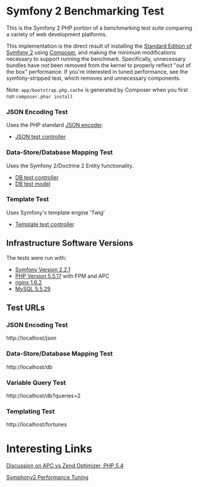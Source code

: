 # Symfony 2 Benchmarking Test

This is the Symfony 2 PHP portion of a benchmarking test suite comparing a variety of web development platforms.

This implementation is the direct result of installing the 
[Standard Edition of Symfony 2](https://github.com/symfony/symfony-standard) using [Composer](https://getcomposer.org/), and making 
the minimum modifications necessary to support 
running the benchmark. Specifically, unnecessary bundles 
have *not* been removed from the kernel to properly 
reflect "out of the box" performance. If you're interested
in tuned performance, see the symfony-stripped test, which
removes and unnecessary components. 

Note: `app/bootstrap.php.cache` is generated by Composer
when you first run `composer.phar install`

### JSON Encoding Test
Uses the PHP standard [JSON encoder](http://www.php.net/manual/en/function.json-encode.php).

* [JSON test controller](src/Skamander/BenchmarkBundle/Controller/BenchController.php)

### Data-Store/Database Mapping Test
Uses the Symfony 2/Doctrine 2 Entity functionality.

* [DB test controller](src/Skamander/BenchmarkBundle/Controller/BenchController.php)
* [DB test model](src/Skamander/BenchmarkBundle/Entity/World.php)

### Template Test
Uses Symfony's template engine 'Twig'

* [Template test controller](src/Skamander/BenchmarkBundle/Controller/BenchController.php)

## Infrastructure Software Versions
The tests were run with:

* [Symfony Version 2.2.1](http://symfony.com/)
* [PHP Version 5.5.17](http://www.php.net/) with FPM and APC
* [nginx 1.6.2](http://nginx.org/)
* [MySQL 5.5.29](https://dev.mysql.com/)

## Test URLs
### JSON Encoding Test

http://localhost/json

### Data-Store/Database Mapping Test

http://localhost/db

### Variable Query Test
    
http://localhost/db?queries=2

### Templating Test

http://localhost/fortunes

# Interesting Links

[Discussion on APC vs Zend Optimizer, PHP 5.4](http://www.ricardclau.com/2013/03/apc-vs-zend-optimizer-benchmarks-with-symfony2/)

[Symphony2 Performance Tuning](http://symfony.com/doc/current/book/performance.html)